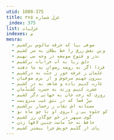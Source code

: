 ```yaml
---
utid: 1000-375
title: غزل شماره ۳۷۵
_index: 375
list: غزلیات
indexes: م
mesra:
  - صوفی بیا که خرقه سالوس برکشیم
  - وین نقش زرق را خط بطلان به سر کشیم
  - نذر و فتوح صومعه در وجه می نهیم
  - دلق ریا به آب خرابات برکشیم
  - فردا اگر نه روضه رضوان به ما دهند
  - غلمان ز غرفه حور ز جنّت به درکشیم
  - بیرون جهیم سرخوش و از بزم صوفیان
  - غارت کنیم باده و شاهد به در کشیم
  - عشرت کنیم ورنه به حسرت کَشَندُمان
  - روزی که رخت جان به جهانی دگر کشیم
  - سِرِّ قضا که در تتق غیب منزویست
  - مستانه اش نقاب ز رخسار برکشیم
  - کو جلوه یی ز ابروی او تا چو ماه نو
  - گوی سپهر در خَمِ چوگان زر کشیم
  - حافظ نه حدّ ماست چنین لافها زدن
  - پای از گلیم خویش چرا بیشتر کشیم
---
```


